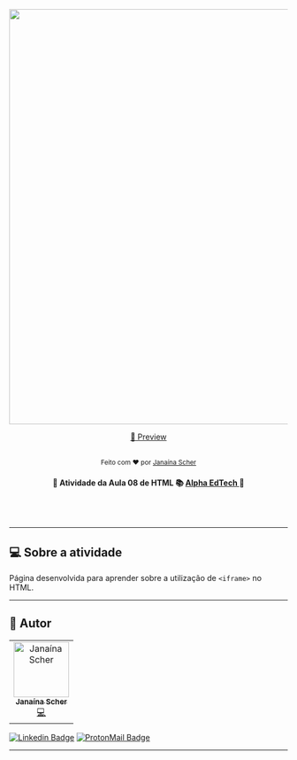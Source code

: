 <div align="center">
	<a href="https://youtu.be/Bp5hbytKkvs">
		<img src="https://user-images.githubusercontent.com/79182711/167064250-b080ee92-104f-463b-be21-ff47617ab860.png" width="750">
		<p>👀 Preview</p>
	</a> 
	<br>
	<sub> Feito com ❤️ por <a href="https://github.com/janascher">Janaína Scher</a></sub>
</div>
  
<h4  align="center">
    🚧 Atividade da Aula 08 de HTML 📚
    <a  href="https://www.alphaedtech.org.br/">
        Alpha EdTech
    </a>
    🚧
</h4>
<br /><br /> 

--- 

## 💻 Sobre a atividade

Página desenvolvida para aprender sobre a utilização de `<iframe>` no HTML.

---

## 🦸 Autor

<table>
	<tr>
		<td align="center">
			<a href="https://github.com/janascher">
				<img src="https://avatars.githubusercontent.com/u/79182711?v=4" width="100px;" alt="Janaína Scher"/>
				<br />
				<sub>
					<b>Janaína Scher</b>
				</sub>
			</a>
			<br />
			<a href="https://github.com/janascher/01-github-explorer/commits?author=janascher" title="Code">💻</a>
		</td>
	</tr>
</table>

[![Linkedin Badge](https://img.shields.io/badge/LinkedIn-0077B5?style=for-the-badge&logo=linkedin&logoColor=white)](https://www.linkedin.com/in/janainascher/) 
[![ProtonMail Badge](https://img.shields.io/badge/ProtonMail-8B89CC?style=for-the-badge&logo=protonmail&logoColor=white)](mailto:janainascher@protonmail.com)

---
